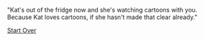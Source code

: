 "Kat's out of the fridge now and she's watching cartoons with you.  
Because Kat loves cartoons, if she hasn't made that clear already."

[Start Over](beginning.md)